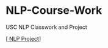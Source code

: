 # NLP-Course-Work
USC NLP Classwork and Project

[[ NLP Project](https://colab.research.google.com/drive/1MRbpxHH8Ht0WaeQ0cogDDCtvWoTwTltI?usp=sharing)]
